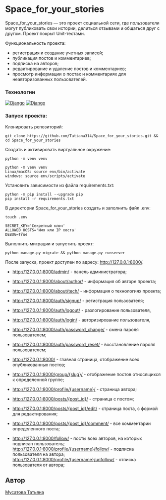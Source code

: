 # Space_for_your_stories

Space_for_your_stories —  это проект социальной сети, где пользователи могут публиковать свои истории, делиться отзывами и общаться друг с другом. Проект покрыт Unit-тестами.

Функциональность проекта:
- регистрация и создание учетных записей;
- публикация постов и комментариев;
- подписка на авторов;
- редактирование и удаление постов и комментариев;
- просмотр информации о постах и комментариях для неавторизованных пользователей.

### Технологии
[![Django](https://img.shields.io/badge/Django-4.2.1-blue?logo=django)](https://www.djangoproject.com/)
[![Django](https://img.shields.io/badge/pytest-django?logo=Django)](https://pypi.org/project/pytest-django/)


### Запуск проекта:
Клонировать репозиторий:
```
git clone https://github.com/Tatiana314/Space_for_your_stories.git && cd Space_for_your_stories
```
Cоздать и активировать виртуальное окружение:
```
python -m venv venv
```
```
python -m venv venv
Linux/macOS: source env/bin/activate
windows: source env/scripts/activate
```
Установить зависимости из файла requirements.txt:
```
python -m pip install --upgrade pip
pip install -r requirements.txt
```
В директории Space_for_your_stories создать и заполнить файл .env:
```
touch .env

SECRET_KEY='Секретный ключ'
ALLOWED_HOSTS='Имя или IP хоста'
DEBUG=True
```
Выполнить миграции и запустить проект:
```
python manage.py migrate && python manage.py runserver
```
После запуска, проект доступен по адресу: http://127.0.0.1:8000/.

- http://127.0.0.1:8000/admin/ - панель администратора;

- http://127.0.0.1:8000/about/author/ - информация об авторе проекта;
- http://127.0.0.1:8000/about/tech/ - информация о технологиях проекта;

- http://127.0.0.1:8000/auth/signup/ - регистрация пользователя;
- http://127.0.0.1:8000/auth/logout/ - разлогирование пользователя,
- http://127.0.0.1:8000/auth/login/ - авторизирование пользователя,
- http://127.0.0.1:8000/auth/password_change/ - смена пароля пользователем;
- http://127.0.0.1:8000/auth/password_reset/ - восстановление пароля пользователем;

- http://127.0.0.1:8000/ - главная страница, отображение всех опубликованных постов;
- http://127.0.0.1:8000/group/{slug}/ - отображение постов относящихся к определенной группе;
- http://127.0.0.1:8000/profile/{username}/ - страница автора;
- http://127.0.0.1:8000/posts/{post_id}/ - страница с постом;
- http://127.0.0.1:8000/posts/{post_id}/edit/ - страница поста, с формой для редактирования;
- http://127.0.0.1:8000/posts/{post_id}/comment/ - все комментарии определенного поста;
- http://127.0.0.1:8000/follow/ - посты всех авторов, на которых подписан пользователь;
http://127.0.0.1:8000/profile/{username}/follow/ - подписка пользователя на автора;
http://127.0.0.1:8000/profile/{username}/unfollow/ - отписка пользователя от автора;

## Автор
[Мусатова Татьяна](https://github.com/Tatiana314)
